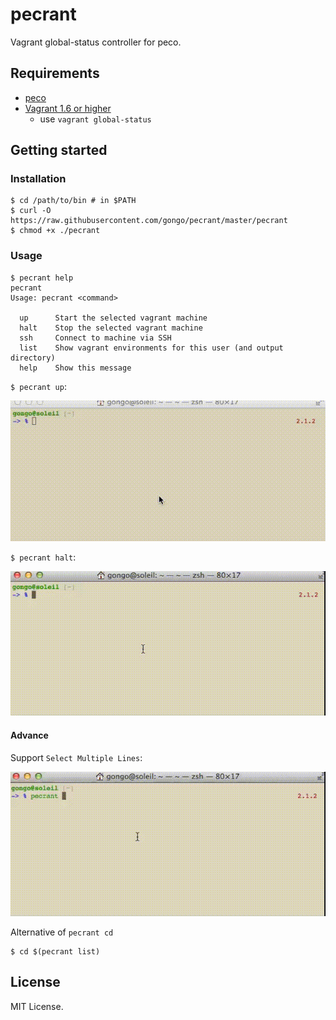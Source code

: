 pecrant
==========

Vagrant global-status controller for peco.

Requirements
--------------------

- [peco](https://github.com/peco/peco)
- [Vagrant 1.6 or higher](http://www.vagrantup.com/blog/feature-preview-vagrant-1-6-global-status.html)
    - use `vagrant global-status`

Getting started
--------------------

### Installation

```
$ cd /path/to/bin # in $PATH
$ curl -O https://raw.githubusercontent.com/gongo/pecrant/master/pecrant
$ chmod +x ./pecrant
```

### Usage

```
$ pecrant help
pecrant
Usage: pecrant <command>

  up      Start the selected vagrant machine
  halt    Stop the selected vagrant machine
  ssh     Connect to machine via SSH
  list    Show vagrant environments for this user (and output directory)
  help    Show this message
```

`$ pecrant up`:

![](./images/pecrant_up.gif)

`$ pecrant halt`:

![](./images/pecrant_halt.gif)

#### Advance

Support `Select Multiple Lines`:

![](./images/pecrant_multiple.gif)

Alternative of `pecrant cd`

    $ cd $(pecrant list)

License
--------------------

MIT License.
